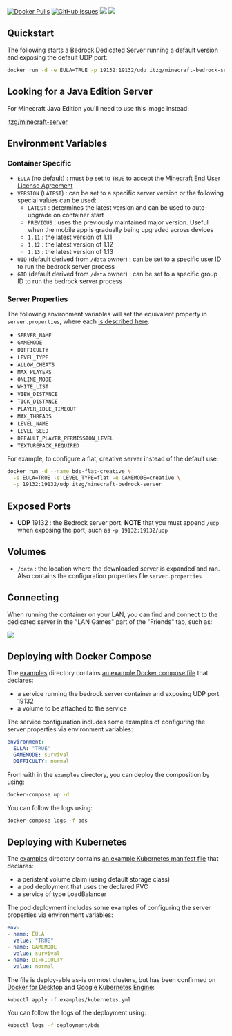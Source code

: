 [![Docker Pulls](https://img.shields.io/docker/pulls/itzg/minecraft-bedrock-server.svg)](https://hub.docker.com/r/itzg/minecraft-bedrock-server/)
[![GitHub Issues](https://img.shields.io/github/issues-raw/itzg/docker-minecraft-bedrock-server.svg)](https://github.com/itzg/docker-minecraft-bedrock-server/issues)
[![](https://img.shields.io/gitter/room/itzg/dockerfiles.svg?style=flat)](https://gitter.im/itzg/dockerfiles)
[![](https://img.shields.io/badge/Donate-Buy%20me%20a%20coffee-orange.svg)](https://www.buymeacoffee.com/itzg)

## Quickstart

The following starts a Bedrock Dedicated Server running a default version and
exposing the default UDP port: 

```bash
docker run -d -e EULA=TRUE -p 19132:19132/udp itzg/minecraft-bedrock-server
```

## Looking for a Java Edition Server

For Minecraft Java Edition you'll need to use this image instead:

[itzg/minecraft-server](https://hub.docker.com/r/itzg/minecraft-server)

## Environment Variables

### Container Specific

- `EULA` (no default) : must be set to `TRUE` to 
  accept the [Minecraft End User License Agreement](https://minecraft.net/terms)
- `VERSION` (`LATEST`) : can be set to a specific server version or the following special values can be used:
  - `LATEST` : determines the latest version and can be used to auto-upgrade on container start
  - `PREVIOUS` : uses the previously maintained major version. Useful when the mobile app is gradually being upgraded across devices
  - `1.11` : the latest version of 1.11
  - `1.12` : the latest version of 1.12
  - `1.13` : the latest version of 1.13
- `UID` (default derived from `/data` owner) : can be set to a specific user ID to run the
  bedrock server process
- `GID` (default derived from `/data` owner) : can be set to a specific group ID to run the
  bedrock server process

### Server Properties

The following environment variables will set the equivalent property in `server.properties`, where each [is described here](https://minecraft.gamepedia.com/Server.properties#Bedrock_Edition_3).

- `SERVER_NAME`
- `GAMEMODE`
- `DIFFICULTY`
- `LEVEL_TYPE`
- `ALLOW_CHEATS`
- `MAX_PLAYERS`
- `ONLINE_MODE`
- `WHITE_LIST`
- `VIEW_DISTANCE`
- `TICK_DISTANCE`
- `PLAYER_IDLE_TIMEOUT`
- `MAX_THREADS`
- `LEVEL_NAME`
- `LEVEL_SEED`
- `DEFAULT_PLAYER_PERMISSION_LEVEL`
- `TEXTUREPACK_REQUIRED`

For example, to configure a flat, creative server instead of the default use:

```bash
docker run -d --name bds-flat-creative \
  -e EULA=TRUE -e LEVEL_TYPE=flat -e GAMEMODE=creative \
  -p 19132:19132/udp itzg/minecraft-bedrock-server
```

## Exposed Ports

- **UDP** 19132 : the Bedrock server port. 
  **NOTE** that you must append `/udp` when exposing the port, such as `-p 19132:19132/udp`
  
## Volumes

- `/data` : the location where the downloaded server is expanded and ran. Also contains the
  configuration properties file `server.properties`
  
## Connecting

When running the container on your LAN, you can find and connect to the dedicated server
in the "LAN Games" part of the "Friends" tab, such as:

![](docs/example-client.jpg)

## Deploying with Docker Compose

The [examples](examples) directory contains [an example Docker compose file](examples/docker-compose.yml) that declares:
- a service running the bedrock server container and exposing UDP port 19132
- a volume to be attached to the service

The service configuration includes some examples of configuring the server properties via environment variables:
```yaml
environment:
  EULA: "TRUE"
  GAMEMODE: survival
  DIFFICULTY: normal
```

From with in the `examples` directory, you can deploy the composition by using:

```bash
docker-compose up -d
```

You can follow the logs using:
```bash
docker-compose logs -f bds
```

## Deploying with Kubernetes

The [examples](examples) directory contains [an example Kubernetes manifest file](examples/kubernetes.yml) that declares:
- a peristent volume claim (using default storage class)
- a pod deployment that uses the declared PVC
- a service of type LoadBalancer

The pod deployment includes some examples of configuring the server properties via environment variables:
```yaml
env:
- name: EULA
  value: "TRUE"
- name: GAMEMODE
  value: survival
- name: DIFFICULTY
  value: normal
```

The file is deploy-able as-is on most clusters, but has been confirmed on [Docker for Desktop](https://docs.docker.com/docker-for-windows/kubernetes/) and [Google Kubernetes Engine](https://cloud.google.com/kubernetes-engine/docs/):

```bash
kubectl apply -f examples/kubernetes.yml
```

You can follow the logs of the deployment using:

```bash
kubectl logs -f deployment/bds
```
